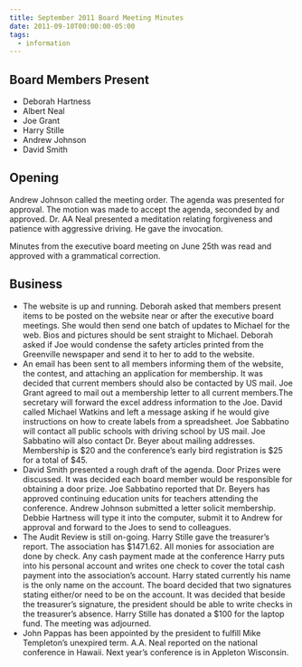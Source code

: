 ```yaml
---
title: September 2011 Board Meeting Minutes
date: 2011-09-10T00:00:00-05:00
tags:
  - information
---
```

## Board Members Present
* Deborah Hartness
* Albert Neal
* Joe Grant
* Harry Stille
* Andrew Johnson
* David Smith

## Opening
Andrew Johnson called the meeting order. The agenda was presented for approval. The motion was made to accept the agenda, seconded by and approved. Dr. AA Neal presented a meditation relating forgiveness and patience with aggressive driving. He gave the invocation.

Minutes from the executive board meeting on June 25th was read and approved with a grammatical correction.

## Business
* The website is up and running. Deborah asked that members present items to be posted on the website near or after the executive board meetings. She would then send one batch of updates to Michael for the web. Bios and pictures should be sent straight to Michael. Deborah asked if Joe would condense the safety articles printed from the Greenville newspaper and send it to her to add to the website.
* An email has been sent to all members informing them of the website, the contest, and attaching an application for membership. It was decided that current members should also be contacted by US mail. Joe Grant agreed to mail out a membership letter to all current members.The secretary will forward the excel address information to the Joe. David called Michael Watkins and left a message asking if he would give instructions on how to create labels from a spreadsheet. Joe Sabbatino will contact all public schools with driving school by US mail. Joe Sabbatino will also contact Dr. Beyer about mailing addresses. Membership is $20 and the conference’s early bird registration is $25 for a total of $45.
* David Smith presented a rough draft of the agenda. Door Prizes were discussed. It was decided each board member would be responsible for obtaining a door prize. Joe Sabbatino reported that Dr. Beyers has approved continuing education units for teachers attending the conference. Andrew Johnson submitted a letter solicit membership. Debbie Hartness will type it into the computer, submit it to Andrew for approval and forward to the Joes to send to colleagues.
* The Audit Review is still on-going. Harry Stille gave the treasurer’s report. The association has $1471.62. All monies for association are done by check. Any cash payment made at the conference Harry puts into his personal account and writes one check to cover the total cash payment into the association’s account. Harry stated currently his name is the only name on the account. The board decided that two signatures stating either/or need to be on the account. It was decided that beside the treasurer’s signature, the president should be able to write checks in the treasurer’s absence. Harry Stille has donated a $100 for the laptop fund. The meeting was adjourned.
* John Pappas has been appointed by the president to fulfill Mike Templeton’s unexpired term. A.A. Neal reported on the national conference in Hawaii. Next year’s conference is in Appleton Wisconsin.
